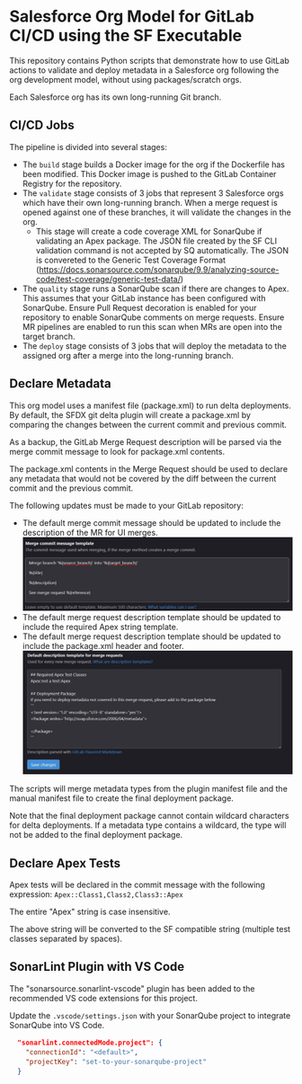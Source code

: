 # Salesforce Org Model for GitLab CI/CD using the SF Executable
This repository contains Python scripts that demonstrate how to use GitLab actions to validate and deploy metadata in a Salesforce org following the org development model, without using packages/scratch orgs. 

Each Salesforce org has its own long-running Git branch.

## CI/CD Jobs

The pipeline is divided into several stages:

- The `build` stage builds a Docker image for the org if the Dockerfile has been modified. This Docker image is pushed to the GitLab Container Registry for the repository.
- The `validate` stage consists of 3 jobs that represent 3 Salesforce orgs which have their own long-running branch. When a merge request is opened against one of these branches, it will validate the changes in the org.
    - This stage will create a code coverage XML for SonarQube if validating an Apex package. The JSON file created by the SF CLI validation command is not accepted by SQ automatically. The JSON is convereted to the Generic Test Coverage Format (https://docs.sonarsource.com/sonarqube/9.9/analyzing-source-code/test-coverage/generic-test-data/)
- The `quality` stage runs a SonarQube scan if there are changes to Apex. This assumes that your GitLab instance has been configured with SonarQube. Ensure Pull Request decoration is enabled for your repository to enable SonarQube comments on merge requests. Ensure MR pipelines are enabled to run this scan when MRs are open into the target branch.
- The `deploy` stage consists of 3 jobs that will deploy the metadata to the assigned org after a merge into the long-running branch.

## Declare Metadata

This org model uses a manifest file (package.xml) to run delta deployments. By default, the SFDX git delta plugin will create a package.xml by comparing the changes between the current commit and previous commit.

As a backup, the GitLab Merge Request description will be parsed via the merge commit message to look for package.xml contents.

The package.xml contents in the Merge Request should be used to declare any metadata that would not be covered by the diff between the current commit and the previous commit.

The following updates must be made to your GitLab repository:
- The default merge commit message should be updated to include the description of the MR for UI merges.
![Merge Request Commit Message Template](mr-commit-message-template.JPG)
- The default merge request description template should be updated to include the required Apex string template.
- The default merge request description template should be updated to include the package.xml header and footer.
![Default Merge Request Description](default-mr-description.JPG)

The scripts will merge metadata types from the plugin manifest file and the manual manifest file to create the final deployment package.

Note that the final deployment package cannot contain wildcard characters for delta deployments. 
If a metadata type contains a wildcard, the type will not be added to the final deployment package.

## Declare Apex Tests
Apex tests will be declared in the commit message with the following expression:
`Apex::Class1,Class2,Class3::Apex`

The entire "Apex" string is case insensitive.

The above string will be converted to the SF compatible string (multiple test classes separated by spaces).

## SonarLint Plugin with VS Code
The "sonarsource.sonarlint-vscode" plugin has been added to the recommended VS code extensions for this project.

Update the `.vscode/settings.json` with your SonarQube project to integrate SonarQube into VS Code.

``` json
  "sonarlint.connectedMode.project": {
    "connectionId": "<default>",
    "projectKey": "set-to-your-sonarqube-project"
  }
```
